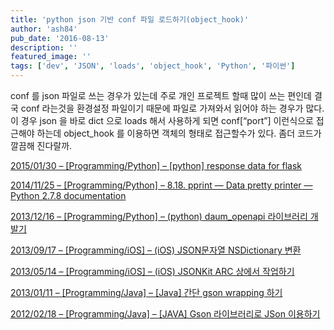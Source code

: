 ```yaml
---
title: 'python json 기반 conf 파일 로드하기(object_hook)'
author: 'ash84'
pub_date: '2016-08-13'
description: ''
featured_image: ''
tags: ['dev', 'JSON', 'loads', 'object_hook', 'Python', '파이썬']
---
```



conf 를 json 파일로 쓰는 경우가 있는데 주로 개인 프로젝트 할때 많이 쓰는 편인데 결국 conf 라는것을 환경설정 파일이기 때문에 파일로 가져와서 읽어야 하는 경우가 많다. 이 경우 json 을 바로 dict 으로 loads 해서 사용하게 되면 conf[“port”] 이런식으로 접근해야 하는데 object_hook 를 이용하면 객체의 형태로 접근할수가 있다. 좀더 코드가 깔끔해 진다랄까. 

<script src="https://gist.github.com/AhnSeongHyun/ba728b3f802ad3a9dfc4.js"></script>

[2015/01/30 – [Programming/Python] – [python] response data for flask](http://ash84.tistory.com/1101)

[2014/11/25 – [Programming/Python] – 8.18. pprint — Data pretty printer — Python 2.7.8 documentation](http://ash84.tistory.com/1082)

[2013/12/16 – [Programming/Python] – (python) daum_openapi 라이브러리 개발기](http://ash84.tistory.com/1057)

[2013/09/17 – [Programming/iOS] – (iOS) JSON문자열 NSDictionary 변환](http://ash84.tistory.com/1025)

[2013/05/14 – [Programming/iOS] – (iOS) JSONKit ARC 상에서 작업하기](http://ash84.tistory.com/967)

[2013/01/11 – [Programming/Java] – [Java] 간단 gson wrapping 하기](http://ash84.tistory.com/902)

[2012/02/18 – [Programming/Java] – [JAVA] Gson 라이브러리로 JSon 이용하기](http://ash84.tistory.com/775)
 
